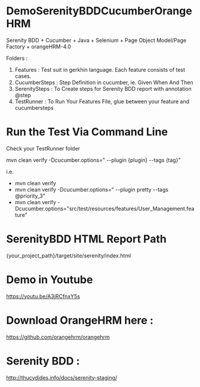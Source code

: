 # DemoSerenityBDDCucumberOrangeHRM
Serenity BDD + Cucumber + Java + Selenium + Page Object Model/Page Factory + orangeHRM-4.0

Folders :
1. Features : Test suit in gerkhin language. Each feature consists of test cases.
2. CucumberSteps : Step Definition in cucumber, ie. Given When And Then 
3. SerenitySteps : To Create steps for Serenity BDD report with annotation @step
4. TestRunner : To Run Your Features File, glue between your feature and cucumbersteps

# Run the Test Via Command Line
Check your TestRunner folder

mvn clean verify -Dcucumber.options=" --plugin {plugin} --tags {tag}"

i.e. 
- mvn clean verify
- mvn clean verify -Dcucumber.options=" --plugin pretty --tags @priority_3"
- mvn clean verify -Dcucumber.options="src/test/resources/features/User_Management.feature"

# SerenityBDD HTML Report Path
{your_project_path}/target/site/serenity/index.html

# Demo in Youtube
 https://youtu.be/A3jRCfnxY5s
 
 
# Download OrangeHRM here :
https://github.com/orangehrm/orangehrm

# Serenity BDD :
http://thucydides.info/docs/serenity-staging/
